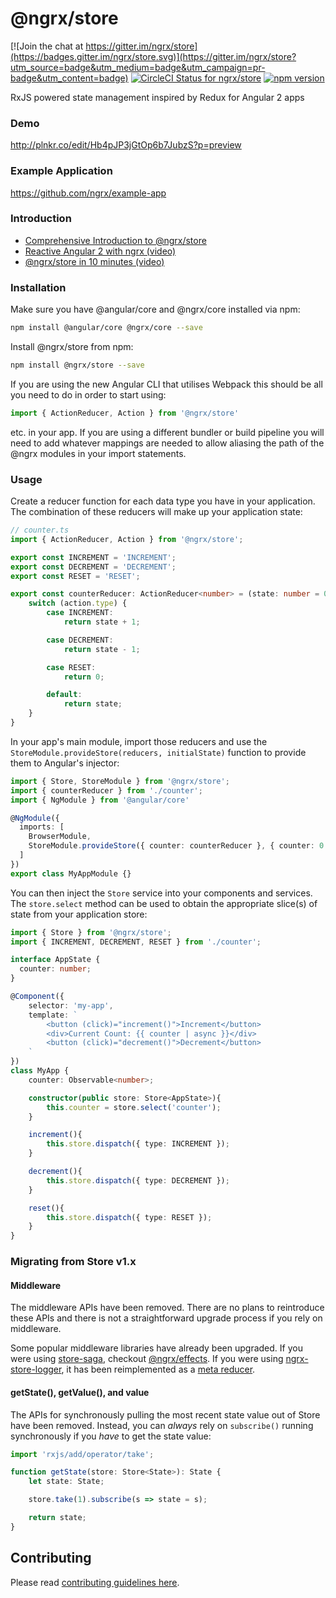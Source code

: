 # @ngrx/store

[![Join the chat at https://gitter.im/ngrx/store](https://badges.gitter.im/ngrx/store.svg)](https://gitter.im/ngrx/store?utm_source=badge&utm_medium=badge&utm_campaign=pr-badge&utm_content=badge)
[![CircleCI Status for ngrx/store](https://circleci.com/gh/ngrx/store.svg?style=shield&circle-token=aea1fc73de3419cd926fc95e627e036113646fd8
)](https://circleci.com/gh/ngrx/store)
[![npm version](https://badge.fury.io/js/%40ngrx%2Fstore.svg)](https://badge.fury.io/js/%40ngrx%2Fstore)

RxJS powered state management inspired by Redux for Angular 2 apps

### Demo

http://plnkr.co/edit/Hb4pJP3jGtOp6b7JubzS?p=preview

### Example Application

https://github.com/ngrx/example-app

### Introduction
- [Comprehensive Introduction to @ngrx/store](https://gist.github.com/btroncone/a6e4347326749f938510)
- [Reactive Angular 2 with ngrx (video)](https://youtu.be/mhA7zZ23Odw)
- [@ngrx/store in 10 minutes (video)](https://egghead.io/lessons/angular-2-ngrx-store-in-10-minutes)

### Installation
Make sure you have  @angular/core and @ngrx/core installed via npm:
```bash
npm install @angular/core @ngrx/core --save
```

Install @ngrx/store from npm:
```bash
npm install @ngrx/store --save
```

If you are using the new Angular CLI that utilises Webpack this should be all you need to do in order to start using: 
```ts
import { ActionReducer, Action } from '@ngrx/store'   
```
etc. in your app. If you are using a different bundler or build pipeline you will need to add whatever mappings are needed to allow aliasing the path of the @ngrx modules in your import statements.

### Usage

Create a reducer function for each data type you have in your application. The combination of these reducers will make up your application state:

```ts
// counter.ts
import { ActionReducer, Action } from '@ngrx/store';

export const INCREMENT = 'INCREMENT';
export const DECREMENT = 'DECREMENT';
export const RESET = 'RESET';

export const counterReducer: ActionReducer<number> = (state: number = 0, action: Action) => {
	switch (action.type) {
		case INCREMENT:
			return state + 1;

		case DECREMENT:
			return state - 1;

		case RESET:
			return 0;

		default:
			return state;
	}
}
```

In your app's main module, import those reducers and use the `StoreModule.provideStore(reducers, initialState)` function to provide them to Angular's injector:

```ts
import { Store, StoreModule } from '@ngrx/store';
import { counterReducer } from './counter';
import { NgModule } from '@angular/core'

@NgModule({
  imports: [
    BrowserModule,
    StoreModule.provideStore({ counter: counterReducer }, { counter: 0 })
  ]
})
export class MyAppModule {}

```

You can then inject the `Store` service into your components and services. The `store.select` method can be used to obtain the appropriate slice(s) of state from your application store:

```ts
import { Store } from '@ngrx/store';
import { INCREMENT, DECREMENT, RESET } from './counter';

interface AppState {
  counter: number;
}

@Component({
	selector: 'my-app',
	template: `
		<button (click)="increment()">Increment</button>
		<div>Current Count: {{ counter | async }}</div>
		<button (click)="decrement()">Decrement</button>
	`
})
class MyApp {
	counter: Observable<number>;

	constructor(public store: Store<AppState>){
		this.counter = store.select('counter');
	}

	increment(){
		this.store.dispatch({ type: INCREMENT });
	}

	decrement(){
		this.store.dispatch({ type: DECREMENT });
	}

	reset(){
		this.store.dispatch({ type: RESET });
	}
}
```

### Migrating from Store v1.x

#### Middleware
The middleware APIs have been removed. There are no plans to reintroduce these APIs and there is not a straightforward upgrade process if you rely on middleware.

Some popular middleware libraries have already been upgraded. If you were using [store-saga](https://github.com/CodeSequence/store-saga), checkout [@ngrx/effects](https://github.com/ngrx/effects). If you were using [ngrx-store-logger](https://github.com/btroncone/ngrx-store-logger), it has been reimplemented as a [meta reducer](https://gist.github.com/btroncone/a6e4347326749f938510#implementing-a-meta-reducer).

#### getState(), getValue(), and value
The APIs for synchronously pulling the most recent state value out of Store have been removed. Instead, you can _always_ rely on `subscribe()` running synchronously if you _have_ to get the state value:

```ts
import 'rxjs/add/operator/take';

function getState(store: Store<State>): State {
	let state: State;

	store.take(1).subscribe(s => state = s);

	return state;
}
```

## Contributing

Please read [contributing guidelines here](https://github.com/ngrx/store/blob/master/CONTRIBUTING.md).
